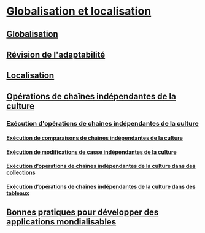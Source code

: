 # [Globalisation et localisation](index.md)
## [Globalisation](globalization.md)
## [Révision de l'adaptabilité](localizability-review.md)
## [Localisation](localization.md)
## [Opérations de chaînes indépendantes de la culture](culture-insensitive-string-operations.md)
### [Exécution d'opérations de chaînes indépendantes de la culture](performing-culture-insensitive-string-operations.md)
#### [Exécution de comparaisons de chaînes indépendantes de la culture](performing-culture-insensitive-string-comparisons.md)
#### [Exécution de modifications de casse indépendantes de la culture](performing-culture-insensitive-case-changes.md)
#### [Exécution d’opérations de chaînes indépendantes de la culture dans des collections](performing-culture-insensitive-string-operations-in-collections.md)
#### [Exécution d’opérations de chaînes indépendantes de la culture dans des tableaux](performing-culture-insensitive-string-operations-in-arrays.md)
## [Bonnes pratiques pour développer des applications mondialisables](best-practices-for-developing-world-ready-apps.md)
